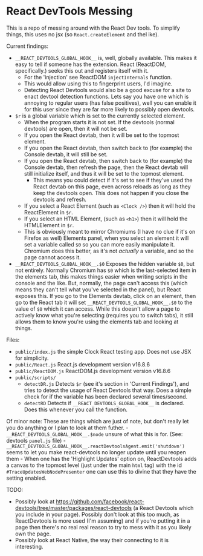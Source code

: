 # React DevTools Messing
This is a repo of messing around with the React Dev tools. To simplify things, this uses no jsx (so `React.createElement` and thel ike).

Current findings:  
- `__REACT_DEVTOOLS_GLOBAL_HOOK__` is, well, globally available. This makes it easy to tell if someone has the extension. React (ReactDOM, specifically.) seeks this out and registers itself with it.  
	- For the 'injection' see ReactDOM `injectInternals` function.  
	- This would allow using this to fingerprint users, I'd imagine.  
	- Detecting React Devtools would also be a good excuse for a site to enact devtool detection functions. Lets say you have one which is annoying to regular users (has false positives), well you can enable it for this user since they are far more likely to possibly open devtools.  
- `$r` is a global variable which is set to the currently selected element.
	- When the program starts it is not set. If the devtools (normal devtools) are open, then it will not be set.
	- If you open the React devtab, then it will be set to the topmost element.
	- If you open the React devtab, then switch back to (for example) the Console devtab, it will still be set.
	- If you open the React devtab, then switch back to (for example) the Console devtab, then refresh the page, then the React devtab will still initialize itself, and thus it will be set to the topmost element.
		- This means you could detect if it's set to see if they've used the React devtab on this page, even across reloads as long as they keep the devtools open. This does not happen if you close the devtools and refresh.
	- If you select a React Element (such as `<Clock />`) then it will hold the ReactElement in `$r`.
	- If you select an HTML Element, (such as `<h1>`) then it will hold the HTMLElement in `$r`.
	- This is obviously meant to mirror Chromiums (I have no clue if it's on Firefox as well) Elements panel, when you select an element it will set a variable called `$0` so you can more easily manipulate it. Chromium does this better, as it's not *actually* a variable, and so the page cannot access it.
- `__REACT_DEVTOOLS_GLOBAL_HOOK__.$0` Exposes the hidden variable `$0`, but not entirely.
	Normally Chromium has `$0` which is the last-selected item in the elements tab, this makes things easier when writing scripts in the console and the like.
	But, normally, the page can't access this (which means they can't tell what you've selected in the panel), but React exposes this.
	If you go to the Elements devtab, click on an element, then go to the React tab it will set `__REACT_DEVTOOLS_GLOBAL_HOOK__.$0` to the value of `$0` which it can access. While this doesn't allow a page to actively know what you're selecting (requires you to switch tabs), it still allows them to know you're using the elements tab and looking at things.

Files:
- `public/index.js` the simple Clock React testing app. Does not use JSX for simplicity.
- `public/React.js` React.js development version v16.8.6
- `public/ReactDOM.js` ReactDOM.js development version v16.8.6
- `public/scripts/`
	- `detectDR.js` Detects `$r` (see it's section in 'Current Findings'), and tries to detect the usage of React Devtools that way. Does a simple check for if the variable has been declared several times/second.
	- `detectRD` Detects if `__REACT_DEVTOOLS_GLOBAL_HOOK__` is declared. Does this whenever you call the function.

Of minor note: These are things which are just of note, but don't really let you do anything or I plan to look at them futher.
	- `__REACT_DEVTOOLS_GLOBAL_HOOK__.$node` unsure of what this is for. (See: devtools `panel.js` file)
	- `__REACT_DEVTOOLS_GLOBAL_HOOK__.reactDevtoolsAgent.emit('shutdown')` seems to let you make react-devtools no longer update until you reopen them
	- When one has the 'Highlight Updates' option on, ReactDevtools adds a canvas to the topmost level (just under the main `html` tag) with the id `#TraceUpdatesWebNodePresenter` one can use this to divine that they have the setting enabled.

TODO:
- Possibly look at https://github.com/facebook/react-devtools/tree/master/packages/react-devtools (a React Devtools which you include in your page). Possibly don't look at this too much, as ReactDevtools is more used (I'm assuming) and if you're putting it in a page then there's no real real reason to try to mess with it as you likely own the page.
- Possibly look at React Native, the way their connecting to it is interesting.